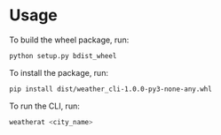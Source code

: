 # Usage

To build the wheel package, run:

```bash
python setup.py bdist_wheel
```

To install the package, run:

```bash
pip install dist/weather_cli-1.0.0-py3-none-any.whl 
```

To run the CLI, run:

```bash
weatherat <city_name>
```
